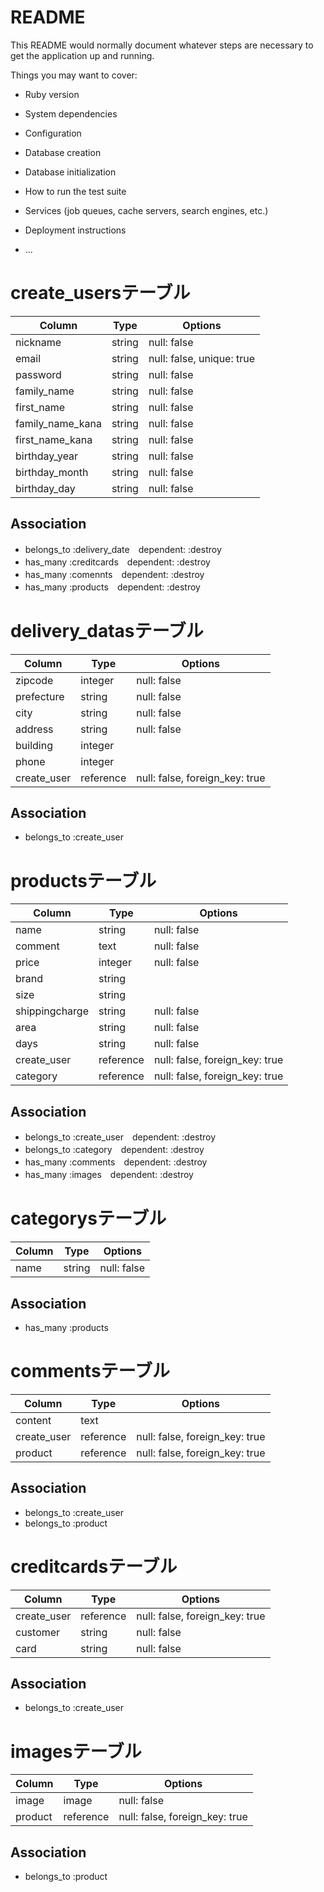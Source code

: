# README

This README would normally document whatever steps are necessary to get the
application up and running.

Things you may want to cover:

* Ruby version

* System dependencies

* Configuration

* Database creation

* Database initialization

* How to run the test suite

* Services (job queues, cache servers, search engines, etc.)

* Deployment instructions

* ...
# create_usersテーブル
|Column|Type|Options|
|------|----|-------|
|nickname|string|null: false|
|email|string|null: false, unique: true|
|password|string|null: false|
|family_name|string|null: false|
|first_name|string|null: false|
|family_name_kana|string|null: false|
|first_name_kana|string|null: false|
|birthday_year|string|null: false|
|birthday_month|string|null: false|
|birthday_day|string|null: false|
## Association
- belongs_to :delivery_date　dependent: :destroy
- has_many :creditcards　dependent: :destroy
- has_many :comennts　dependent: :destroy
- has_many :products　dependent: :destroy


# delivery_datasテーブル
|Column|Type|Options|
|------|----|-------|
|zipcode|integer|null: false|
|prefecture|string|null: false|
|city|string|null: false|
|address|string|null: false|
|building|integer||
|phone|integer|
|create_user|reference|null: false, foreign_key: true|
## Association
- belongs_to :create_user

# productsテーブル
|Column|Type|Options|
|------|----|-------|
|name|string|null: false|
|comment|text|null: false|
|price|integer|null: false|
|brand|string||
|size|string||
|shippingcharge|string|null: false|
|area|string|null: false|
|days|string|null: false|
|create_user|reference|null: false, foreign_key: true|
|category|reference|null: false, foreign_key: true|
## Association
- belongs_to :create_user　dependent: :destroy
- belongs_to :category　dependent: :destroy
- has_many :comments　dependent: :destroy
- has_many :images　dependent: :destroy

# categorysテーブル
|Column|Type|Options|
|------|----|-------|
|name|string|null: false|
## Association
- has_many :products

# commentsテーブル
|Column|Type|Options|
|------|----|-------|
|content|text||
|create_user|reference|null: false, foreign_key: true|
|product|reference|null: false, foreign_key: true|
## Association
- belongs_to :create_user
- belongs_to :product

# creditcardsテーブル
|Column|Type|Options|
|------|----|-------|
|create_user|reference|null: false, foreign_key: true|
|customer|string|null: false|
|card|string|null: false|
## Association
- belongs_to :create_user

# imagesテーブル
|Column|Type|Options|
|------|----|-------|
|image|image|null: false|
|product|reference|null: false, foreign_key: true|
## Association
- belongs_to :product
